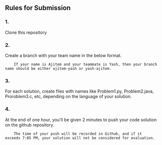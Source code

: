 <h2>Rules for Submission</h2>

<h3>1.</h3> Clone this repository

<h3>2.</h3> Create a branch with your team name in the below format.
        
        If your name is Ajitem and your teammate is Yash, then your branch name should be either ajitem-yash or yash-ajitem.
        
<h3>3.</h3> For each solution, create files with names like Problem1.py, Problem2.java, Proroblem3.c, etc, depending on the language of your solution.

<h3>4.</h3> At the end of one hour, you'll be given 2 minutes to push your code solution on the github repository.
        
        The time of your push will be recorded in Github, and if it exceeds 7:05 PM, your solution will not be considered for evaluation.
        
